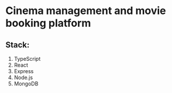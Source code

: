 # Cinema management and movie booking platform 

## Stack:
1. TypeScript
2. React
3. Express
4. Node.js
5. MongoDB
